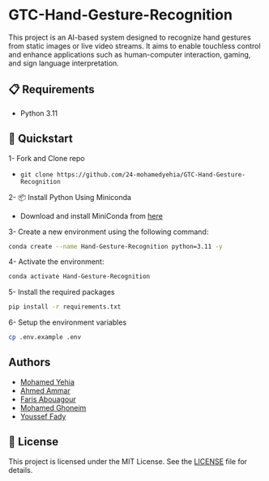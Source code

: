 # GTC-Hand-Gesture-Recognition
This project is an AI-based system designed to recognize hand gestures from static images or live video streams. It aims to enable touchless control and enhance applications such as human-computer interaction, gaming, and sign language interpretation.

## 📋 Requirements
- Python 3.11

## 🚀 Quickstart

1- Fork and Clone repo
 - `git clone https://github.com/24-mohamedyehia/GTC-Hand-Gesture-Recognition`

2- 📦 Install Python Using Miniconda
 - Download and install MiniConda from [here](https://www.anaconda.com/docs/getting-started/miniconda/main#quick-command-line-install)

3- Create a new environment using the following command:
```bash
conda create --name Hand-Gesture-Recognition python=3.11 -y
```

4- Activate the environment:
```bash
conda activate Hand-Gesture-Recognition
```

5- Install the required packages
```bash
pip install -r requirements.txt
```

6- Setup the environment variables
```bash
cp .env.example .env
```

## Authors
- [Mohamed Yehia](https://github.com/24-mohamedyehia)
- [Ahmed Ammar](https://github.com/a7med-3mmar)
- [Faris Abouagour](https://github.com/faris-agour)
- [Mohamed Ghoneim](https://github.com/mohamed-aliii)
- [Youssef Fady](https://github.com/Youssefady)

## 📜 License
This project is licensed under the MIT License. See the [LICENSE](./LICENSE) file for details.
